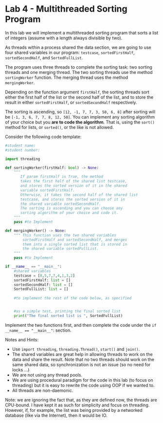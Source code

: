 # Lab 4 - Multithreaded Sorting Program

In this lab we will implement a multithreaded sorting program that sorts a list of integers (assume with a length always divisible by two). 

As threads within a process shared the data section, we are going to use four shared variables in our program: `testcase`, `sortedFirstHalf`, `sortedSecondHalf`, and `SortedFullList`.

The program uses three threads to complete the sorting task: two sorting threads and one merging thread. The two sorting threads use the method `sortingWorker` function. The merging thread uses the method `mergingWorker`.

Depending on the function argument `firstHalf`, the sorting threads sort either the first half of the list or the second half of the list, and to store the result in either `sortedFirstHalf`, or `sortedSecondHalf` respectively.

The sorting is ascending, so `[12, -1, 7, 7, 3, 50, 6, 8]` after sorting will be `[-1, 3, 6, 7, 7, 8, 12, 50]`. You can implement any sorting algorithm of your choice but you **are to code the algorithm**. That is, using the `sort()` method for lists, or `sorted()`, or the like is not allowed. 

Consider the following code template:

```python
#student name:
#student number:

import threading

def sortingWorker(firstHalf: bool) -> None:
    """
       If param firstHalf is True, the method
       takes the first half of the shared list testcase,
       and stores the sorted version of it in the shared 
       variable sortedFirstHalf.
       Otherwise, it takes the second half of the shared list
       testcase, and stores the sorted version of it in 
       the shared variable sortedSecondHalf.
       The sorting is ascending and you can choose any
       sorting algorithm of your choice and code it.
    """
    pass #to Implement

def mergingWorker() -> None:
    """ This function uses the two shared variables 
        sortedFirstHalf and sortedSecondHalf, and merges
        them into a single sorted list that is stored in
        the shared variable sortedFullList.
    """
    pass #to Implement

if __name__ == "__main__":
    #shared variables
    testcase = [8,5,7,7,4,1,3,2]
    sortedFirstHalf: list = []
    sortedSecondHalf: list = []
    SortedFullList: list = []
    
    #to implement the rest of the code below, as specified 


    #as a simple test, printing the final sorted list
    print("The final sorted list is ", SortedFullList)

```

Implement the two functions first, and then complete the code under the  `if __name__ == "__main__"`: section. 

Notes and Hints:
* Use `import threading`, `threading.Thread()`, `start()` and `join()`.
* The shared variables are great help in allowing threads to work on the data and share the result. Note that no two threads should work on the same shared data, so synchronization is not an issue (so no need for locks ...)
* We are not using any thread pools.
* We are using procedural paradigm for the code in this lab (to focus on threading) but it is easy to rewrite the code using OOP if we wanted to. 
* All threads are non-daemonic. 


Note: we are ignoring the fact that, as they are defined now, the threads are CPU-bound. I have kept it as such for simplicity and focus on threading. However, if, for example, the list was being provided by a networked database (like via the Internet), then it would be IO.
